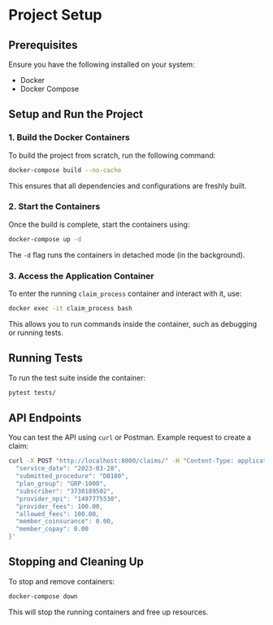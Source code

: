 # Project Setup

## Prerequisites
Ensure you have the following installed on your system:
- Docker
- Docker Compose

## Setup and Run the Project

### 1. Build the Docker Containers
To build the project from scratch, run the following command:
```bash
docker-compose build --no-cache
```
This ensures that all dependencies and configurations are freshly built.

### 2. Start the Containers
Once the build is complete, start the containers using:
```bash
docker-compose up -d
```
The `-d` flag runs the containers in detached mode (in the background).

### 3. Access the Application Container
To enter the running `claim_process` container and interact with it, use:
```bash
docker exec -it claim_process bash
```
This allows you to run commands inside the container, such as debugging or running tests.

## Running Tests
To run the test suite inside the container:
```bash
pytest tests/
```

## API Endpoints
You can test the API using `curl` or Postman. Example request to create a claim:
```bash
curl -X POST "http://localhost:8000/claims/" -H "Content-Type: application/json" -d '{
  "service_date": "2023-03-28",
  "submitted_procedure": "D0180",
  "plan_group": "GRP-1000",
  "subscriber": "3730189502",
  "provider_npi": "1497775530",
  "provider_fees": 100.00,
  "allowed_fees": 100.00,
  "member_coinsurance": 0.00,
  "member_copay": 0.00
}'
```

## Stopping and Cleaning Up
To stop and remove containers:
```bash
docker-compose down
```
This will stop the running containers and free up resources.

